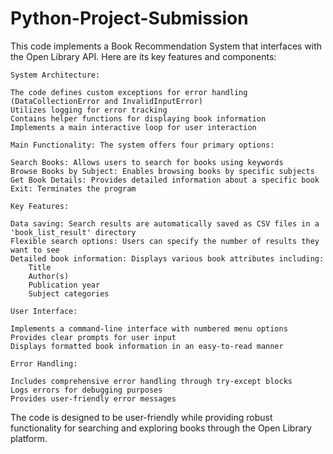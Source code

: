 # Python-Project-Submission
This code implements a Book Recommendation System that interfaces with the Open Library API. Here are its key features and components:

    System Architecture:

    The code defines custom exceptions for error handling (DataCollectionError and InvalidInputError)
    Utilizes logging for error tracking
    Contains helper functions for displaying book information
    Implements a main interactive loop for user interaction

    Main Functionality: The system offers four primary options:

    Search Books: Allows users to search for books using keywords
    Browse Books by Subject: Enables browsing books by specific subjects
    Get Book Details: Provides detailed information about a specific book
    Exit: Terminates the program

    Key Features:

    Data saving: Search results are automatically saved as CSV files in a 'book_list_result' directory
    Flexible search options: Users can specify the number of results they want to see
    Detailed book information: Displays various book attributes including:
        Title
        Author(s)
        Publication year
        Subject categories

    User Interface:

    Implements a command-line interface with numbered menu options
    Provides clear prompts for user input
    Displays formatted book information in an easy-to-read manner

    Error Handling:

    Includes comprehensive error handling through try-except blocks
    Logs errors for debugging purposes
    Provides user-friendly error messages

The code is designed to be user-friendly while providing robust functionality for searching and exploring books through the Open Library platform.
